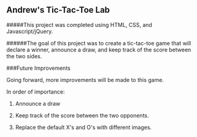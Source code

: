 ## Andrew's Tic-Tac-Toe Lab

#####This project was completed using HTML, CSS, and Javascript/jQuery. 

######The goal of this project was to create a tic-tac-toe game that will declare a winner, announce a draw, and keep track of the score between the two sides.

###Future Improvements

Going forward, more improvements will be made to this game. 

In order of importance: 

1) Announce a draw

2) Keep track of the score between the two opponents. 

3) Replace the default X's and O's with different images. 